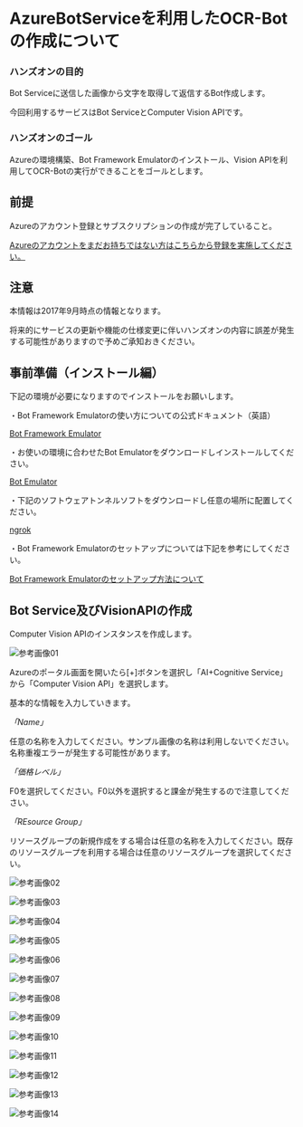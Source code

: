 # AzureBotServiceを利用したOCR-Botの作成について
### ハンズオンの目的
Bot Serviceに送信した画像から文字を取得して返信するBot作成します。

今回利用するサービスはBot ServiceとComputer Vision APIです。

### ハンズオンのゴール
Azureの環境構築、Bot Framework Emulatorのインストール、Vision APIを利用してOCR-Botの実行ができることをゴールとします。

## 前提
Azureのアカウント登録とサブスクリプションの作成が完了していること。

[Azureのアカウントをまだお持ちではない方はこちらから登録を実施してください。](https://github.com/Azure-Moku2-Study/Azure-moku2-textbook)

## 注意
本情報は2017年9月時点の情報となります。

将来的にサービスの更新や機能の仕様変更に伴いハンズオンの内容に誤差が発生する可能性がありますので予めご承知おきください。

## 事前準備（インストール編）

下記の環境が必要になりますのでインストールをお願いします。

・Bot Framework Emulatorの使い方についての公式ドキュメント（英語）

[Bot Framework Emulator](https://docs.microsoft.com/en-us/bot-framework/debug-bots-emulator)

・お使いの環境に合わせたBot Emulatorをダウンロードしインストールしてください。

[Bot Emulator](https://github.com/Microsoft/BotFramework-Emulator/releases/tag/v3.5.31)

・下記のソフトウェアトンネルソフトをダウンロードし任意の場所に配置してください。

[ngrok](https://ngrok.com/)

・Bot Framework Emulatorのセットアップについては下記を参考にしてください。

[Bot Framework Emulatorのセットアップ方法について](http://qiita.com/kingkinoko/items/eb83f8ca00c516eac29e)

## Bot Service及びVisionAPIの作成
Computer Vision APIのインスタンスを作成します。


![参考画像01](https://github.com/Azure-Moku2-Study/Azure-moku2-textbook/blob/master/OCR-Bot/image/001.png)


Azureのポータル画面を開いたら[+]ボタンを選択し「AI+Cognitive Service」から「Computer Vision API」を選択します。

基本的な情報を入力していきます。

*「Name」*

任意の名称を入力してください。サンプル画像の名称は利用しないでください。名称重複エラーが発生する可能性があります。

*「価格レベル」*

F0を選択してください。F0以外を選択すると課金が発生するので注意してください。

*「REsource Group」*

リソースグループの新規作成をする場合は任意の名称を入力してください。既存のリソースグループを利用する場合は任意のリソースグループを選択してください。

![参考画像02](https://github.com/Azure-Moku2-Study/Azure-moku2-textbook/blob/master/OCR-Bot/image/002.png)

![参考画像03](https://github.com/Azure-Moku2-Study/Azure-moku2-textbook/blob/master/OCR-Bot/image/003.png)

![参考画像04](https://github.com/Azure-Moku2-Study/Azure-moku2-textbook/blob/master/OCR-Bot/image/004.png)

![参考画像05](https://github.com/Azure-Moku2-Study/Azure-moku2-textbook/blob/master/OCR-Bot/image/005.png)

![参考画像06](https://github.com/Azure-Moku2-Study/Azure-moku2-textbook/blob/master/OCR-Bot/image/006.png)

![参考画像07](https://github.com/Azure-Moku2-Study/Azure-moku2-textbook/blob/master/OCR-Bot/image/007.png)

![参考画像08](https://github.com/Azure-Moku2-Study/Azure-moku2-textbook/blob/master/OCR-Bot/image/008.png)

![参考画像09](https://github.com/Azure-Moku2-Study/Azure-moku2-textbook/blob/master/OCR-Bot/image/009.png)

![参考画像10](https://github.com/Azure-Moku2-Study/Azure-moku2-textbook/blob/master/OCR-Bot/image/010.png)

![参考画像11](https://github.com/Azure-Moku2-Study/Azure-moku2-textbook/blob/master/OCR-Bot/image/011.png)

![参考画像12](https://github.com/Azure-Moku2-Study/Azure-moku2-textbook/blob/master/OCR-Bot/image/012.png)

![参考画像13](https://github.com/Azure-Moku2-Study/Azure-moku2-textbook/blob/master/OCR-Bot/image/013.png)

![参考画像14](https://github.com/Azure-Moku2-Study/Azure-moku2-textbook/blob/master/OCR-Bot/image/014.png)

